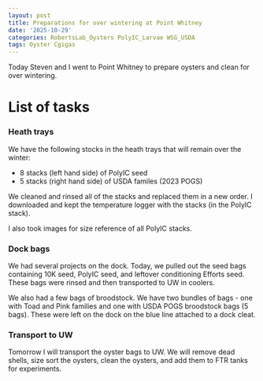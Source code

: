 ```yaml
---
layout: post
title: Preparations for over wintering at Point Whitney
date: '2025-10-29'
categories: RobertsLab_Oysters PolyIC_Larvae WSG_USDA
tags: Oyster Cgigas
---
```


Today Steven and I went to Point Whitney to prepare oysters and clean for over wintering.  

# List of tasks

### Heath trays 

We have the following stocks in the heath trays that will remain over the winter: 

- 8 stacks (left hand side) of PolyIC seed
- 5 stacks (right hand side) of USDA familes (2023 POGS) 

We cleaned and rinsed all of the stacks and replaced them in a new order. I downloaded and kept the temperature logger with the stacks (in the PolyIC stack).  

I also took images for size reference of all PolyIC stacks.  

### Dock bags 

We had several projects on the dock. Today, we pulled out the seed bags containing 10K seed, PolyIC seed, and leftover conditioning Efforts seed. These bags were rinsed and then transported to UW in coolers.  

We also had a few bags of broodstock. We have two bundles of bags - one with Toad and Pink families and one with USDA POGS broodstock bags (5 bags). These were left on the dock on the blue line attached to a dock cleat.  

### Transport to UW 

Tomorrow I will transport the oyster bags to UW. We will remove dead shells, size sort the oysters, clean the oysters, and add them to FTR tanks for experiments.  